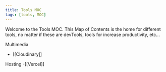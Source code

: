 ```yaml
---
title: Tools MOC
tags: [tools, MOC]
---
```

Welcome to the Tools MOC. This Map of Contents is the home for different tools, no matter if these are devTools, tools for increase productivity, etc...

Multimedia
- [[Cloudinary]]

Hosting
-[[Vercel]]